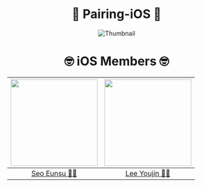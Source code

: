 <div align=center>
  
# 🍎 Pairing-iOS 🍎
![Thumbnail](https://github.com/BookJamm/FE/assets/80394340/1a1848b5-060e-4cf5-8afd-fbcd2ec0da5f)

# 🤓 iOS Members 🤓

<img width="200px" src="https://avatars.githubusercontent.com/u/87434861?v=4"/> | <img width="200px" src="https://avatars.githubusercontent.com/u/80394340?v=4"/> | 
|:-----:|:-----:|
|[Seo Eunsu 👩‍💻](https://github.com/EunsuSeo01)|[Lee Youjin 👩‍💻](https://github.com/youz2me)|

</div>

